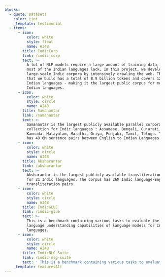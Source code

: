 ```yaml
---
blocks:
  - quote: Datasets
    color: tint
    _template: testimonial
  - items:
      - icon:
          color: white
          style: float
          name: AI4B
        title: IndicCorp
        link: /indic-corp
        text: >-
          A lot of NLP models require a large amount of training data, which
          most of the Indian languages lack. In this project, we develop a
          large-scale Indic corpora by intensively crawling the web. The corpora
          that we build has a total of 8.9 billion tokens and covers 12 major
          Indian languages - making it the largest public corpus for most of the
          Indian languages.
      - icon:
          color: white
          style: circle
          name: AI4B
        title: Samanantar
        link: /samanantar
        text: >-
          Samanantar is the largest publicly available parallel corpora
          collection for Indic languages : Assamese, Bengali, Gujarati, Hindi,
          Kannada, Malayalam, Marathi, Oriya, Punjabi, Tamil, Telugu. The corpus
          has 49.6M sentence pairs between English to Indian Languages.
      - icon:
          color: white
          style: circle
          name: AI4B
        title: Aksharantar
        link: /aksharantar
        text: >-
          Aksharantar is the largest publicly available transliteration dataset
          for 21 Indic languages. The corpus has 26M Indic language-English
          transliteration pairs.
      - icon:
          color: white
          style: circle
          name: AI4B
        title: IndicGLUE
        link: /indic-glue
        text: >-
          This is a benchmark containing various tasks to evaluate the natural
          language understanding capabilities of language models for Indian
          languages.
      - icon:
          color: white
          style: circle
          name: AI4B
        title: IndicNLG Suite
        link: /indic-nlg-suite
        text: ' This is a benchmark containing various tasks to evaluate the natural language generation capabilities of language models for Indian languages.'
    _template: featuresAlt
---
```


